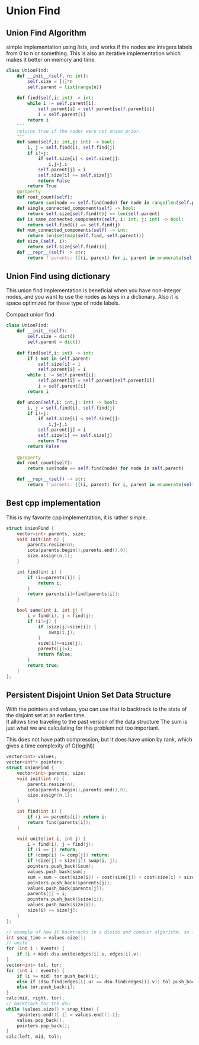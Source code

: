 # Union Find

## Union Find Algorithm

simple implementation using lists, and works if the nodes are integers labels from 0 to n or something.
This is also an iterative implementation which makes it better on memory and time.

```py
class UnionFind:
    def __init__(self, n: int):
        self.size = [1]*n
        self.parent = list(range(n))
    
    def find(self,i: int) -> int:
        while i != self.parent[i]:
            self.parent[i] = self.parent[self.parent[i]]
            i = self.parent[i]
        return i
    """
    returns true if the nodes were not union prior. 
    """
    def same(self,i: int,j: int) -> bool:
        i, j = self.find(i), self.find(j)
        if i!=j:
            if self.size[i] < self.size[j]:
                i,j=j,i
            self.parent[j] = i
            self.size[i] += self.size[j]
            return False
        return True
    @property
    def root_count(self):
        return sum(node == self.find(node) for node in range(len(self.parent)))
    def single_connected_component(self) -> bool:
        return self.size[self.find(0)] == len(self.parent)
    def is_same_connected_components(self, i: int, j: int) -> bool:
        return self.find(i) == self.find(j)
    def num_connected_components(self) -> int:
        return len(set(map(self.find, self.parent)))
    def size_(self, i):
        return self.size[self.find(i)]
    def __repr__(self) -> str:
        return f'parents: {[(i, parent) for i, parent in enumerate(self.parent)]}, sizes: {self.size}'
```

## Union Find using dictionary

This union find implementation is beneficial when you have non-integer nodes, and you want to use the nodes as keys in a dictionary.
Also it is space optimized for these type of node labels. 

Compact union find

```py
class UnionFind:
    def __init__(self):
        self.size = dict()
        self.parent = dict()
    
    def find(self,i: int) -> int:
        if i not in self.parent:
            self.size[i] = 1
            self.parent[i] = i
        while i != self.parent[i]:
            self.parent[i] = self.parent[self.parent[i]]
            i = self.parent[i]
        return i

    def union(self,i: int,j: int) -> bool:
        i, j = self.find(i), self.find(j)
        if i!=j:
            if self.size[i] < self.size[j]:
                i,j=j,i
            self.parent[j] = i
            self.size[i] += self.size[j]
            return True
        return False
    
    @property
    def root_count(self):
        return sum(node == self.find(node) for node in self.parent)

    def __repr__(self) -> str:
        return f'parents: {[(i, parent) for i, parent in enumerate(self.parent)]}, sizes: {self.size}'
```

## Best cpp implementation

This is my favorite cpp implementation, it is rather simple.

```cpp
struct UnionFind {
    vector<int> parents, size;
    void init(int n) {
        parents.resize(n);
        iota(parents.begin(),parents.end(),0);
        size.assign(n,1);
    }

    int find(int i) {
        if (i==parents[i]) {
            return i;
        }
        return parents[i]=find(parents[i]);
    }

    bool same(int i, int j) {
        i = find(i), j = find(j);
        if (i!=j) {
            if (size[j]>size[i]) {
                swap(i,j);
            }
            size[i]+=size[j];
            parents[j]=i;
            return false;
        }
        return true;
    }
};
```

## Persistent Disjoint Union Set Data Structure

With the pointers and values, you can use that to backtrack to the state of the disjoint set at an earlier time.  
It allows time traveling to the past version of the data structure
The sum is just what we are calculating for this problem not too important. 

This does not have path compression, but it does have union by rank, which gives a time complexity of O(log(N))

```cpp
vector<int> values;
vector<int*> pointers;
struct UnionFind {
    vector<int> parents, size;
    void init(int n) {
        parents.resize(n);
        iota(parents.begin(),parents.end(),0);
        size.assign(n,1);
    }

    int find(int i) {
		if (i == parents[i]) return i;
		return find(parents[i]);
    }

    void unite(int i, int j) {
        i = find(i), j = find(j);
		if (i == j) return;
		if (comp[i] != comp[j]) return;
		if (size[j] > size[i]) swap(i, j);
		pointers.push_back(&sum);
		values.push_back(sum);
		sum = sum - cost(size[i]) - cost(size[j]) + cost(size[i] + size[j]);
		pointers.push_back(&parents[j]);
		values.push_back(parents[j]);
		parents[j] = i;
		pointers.push_back(&size[i]);
		values.push_back(size[i]);
		size[i] += size[j];
    }
};

// example of how it backtracks in a divide and conquer algorithm, so it goes back to the time at start of segment
int snap_time = values.size();
// unite
for (int i : events) {
    if (i < mid) dsu.unite(edges[i].u, edges[i].v);
}
vector<int> tol, tor;
for (int i : events) {
    if (i >= mid) tor.push_back(i);
    else if (dsu.find(edges[i].u) == dsu.find(edges[i].v)) tol.push_back(i);
    else tor.push_back(i);
}
calc(mid, right, tor);
// backtrack for the dsu
while (values.size() > snap_time) {
    *pointers.end()[-1] = values.end()[-1];
    values.pop_back();
    pointers.pop_back();
}
calc(left, mid, tol);
```